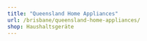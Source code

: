 ```yaml
---
title: "Queensland Home Appliances"
url: /brisbane/queensland-home-appliances/
shop: Haushaltsgeräte
---
```

